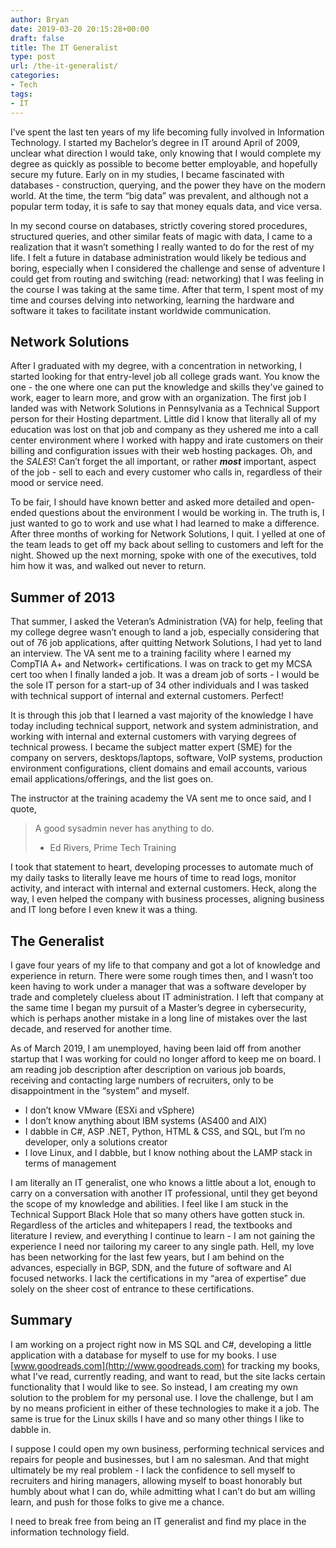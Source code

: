 ```yaml
---
author: Bryan
date: 2019-03-20 20:15:28+00:00
draft: false
title: The IT Generalist
type: post
url: /the-it-generalist/
categories:
- Tech
tags:
- IT
---
```


I’ve spent the last ten years of my life becoming fully involved in Information Technology. I started my Bachelor’s degree in IT around April of 2009, unclear what direction I would take, only knowing that I would complete my degree as quickly as possible to become better employable, and hopefully secure my future. Early on in my studies, I became fascinated with databases - construction, querying, and the power they have on the modern world. At the time, the term “big data” was prevalent, and although not a popular term today, it is safe to say that money equals data, and vice versa.

In my second course on databases, strictly covering stored procedures, structured queries, and other similar feats of magic with data, I came to a realization that it wasn’t something I really wanted to do for the rest of my life. I felt a future in database administration would likely be tedious and boring, especially when I considered the challenge and sense of adventure I could get from routing and switching (read: networking) that I was feeling in the course I was taking at the same time. After that term, I spent most of my time and courses delving into networking, learning the hardware and software it takes to facilitate instant worldwide communication.

## Network Solutions

After I graduated with my degree, with a concentration in networking, I started looking for that entry-level job all college grads want. You know the one - the one where one can put the knowledge and skills they've gained to work, eager to learn more, and grow with an organization. The first job I landed was with Network Solutions in Pennsylvania as a Technical Support person for their Hosting department. Little did I know that literally all of my education was lost on that job and company as they ushered me into a call center environment where I worked with happy and irate customers on their billing and configuration issues with their web hosting packages. Oh, and the _SALES_! Can’t forget the all important, or rather **_most_** important, aspect of the job - sell to each and every customer who calls in, regardless of their mood or service need.

To be fair, I should have known better and asked more detailed and open-ended questions about the environment I would be working in. The truth is, I just wanted to go to work and use what I had learned to make a difference. After three months of working for Network Solutions, I quit. I yelled at one of the team leads to get off my back about selling to customers and left for the night. Showed up the next morning, spoke with one of the executives, told him how it was, and walked out never to return.

## Summer of 2013

That summer, I asked the Veteran’s Administration (VA) for help, feeling that my college degree wasn’t enough to land a job, especially considering that out of 76 job applications, after quitting Network Solutions, I had yet to land an interview. The VA sent me to a training facility where I earned my CompTIA A+ and Network+ certifications. I was on track to get my MCSA cert too when I finally landed a job. It was a dream job of sorts - I would be the sole IT person for a start-up of 34 other individuals and I was tasked with technical support of internal and external customers. Perfect!

It is through this job that I learned a vast majority of the knowledge I have today including technical support, network and system administration, and working with internal and external customers with varying degrees of technical prowess. I became the subject matter expert (SME) for the company on servers, desktops/laptops, software, VoIP systems, production environment configurations, client domains and email accounts, various email applications/offerings, and the list goes on. 

The instructor at the training academy the VA sent me to once said, and I quote,

> A good sysadmin never has anything to do.
> 
> - Ed Rivers, Prime Tech Training

I took that statement to heart, developing processes to automate much of my daily tasks to literally leave me hours of time to read logs, monitor activity, and interact with internal and external customers. Heck, along the way, I even helped the company with business processes, aligning business and IT long before I even knew it was a thing.

## The Generalist

I gave four years of my life to that company and got a lot of knowledge and experience in return. There were some rough times then, and I wasn’t too keen having to work under a manager that was a software developer by trade and completely clueless about IT administration. I left that company at the same time I began my pursuit of a Master’s degree in cybersecurity, which is perhaps another mistake in a long line of mistakes over the last decade, and reserved for another time.

As of March 2019, I am unemployed, having been laid off from another startup that I was working for could no longer afford to keep me on board. I am reading job description after description on various job boards, receiving and contacting large numbers of recruiters, only to be disappointment in the “system” and myself.

  * I don’t know VMware (ESXi and vSphere)
  * I don’t know anything about IBM systems (AS400 and AIX)
  * I dabble in C#, ASP .NET, Python, HTML & CSS, and SQL, but I’m no developer, only a solutions creator
  * I love Linux, and I dabble, but I know nothing about the LAMP stack in terms of management

I am literally an IT generalist, one who knows a little about a lot, enough to carry on a conversation with another IT professional, until they get beyond the scope of my knowledge and abilities. I feel like I am stuck in the Technical Support Black Hole that so many others have gotten stuck in. Regardless of the articles and whitepapers I read, the textbooks and literature I review, and everything I continue to learn - I am not gaining the experience I need nor tailoring my career to any single path. Hell, my love has been networking for the last few years, but I am behind on the advances, especially in BGP, SDN, and the future of software and AI focused networks. I lack the certifications in my “area of expertise” due solely on the sheer cost of entrance to these certifications.

## Summary

I am working on a project right now in MS SQL and C#, developing a little application with a database for myself to use for my books. I use [www.goodreads.com](http://www.goodreads.com) for tracking my books, what I've read, currently reading, and want to read, but the site lacks certain functionality that I would like to see. So instead, I am creating my own solution to the problem for my personal use. I love the challenge, but I am by no means proficient in either of these technologies to make it a job. The same is true for the Linux skills I have and so many other things I like to dabble in.

I suppose I could open my own business, performing technical services and repairs for people and businesses, but I am no salesman. And that might ultimately be my real problem - I lack the confidence to sell myself to recruiters and hiring managers, allowing myself to boast honorably but humbly about what I can do, while admitting what I can’t do but am willing learn, and push for those folks to give me a chance.

I need to break free from being an IT generalist and find my place in the information technology field.